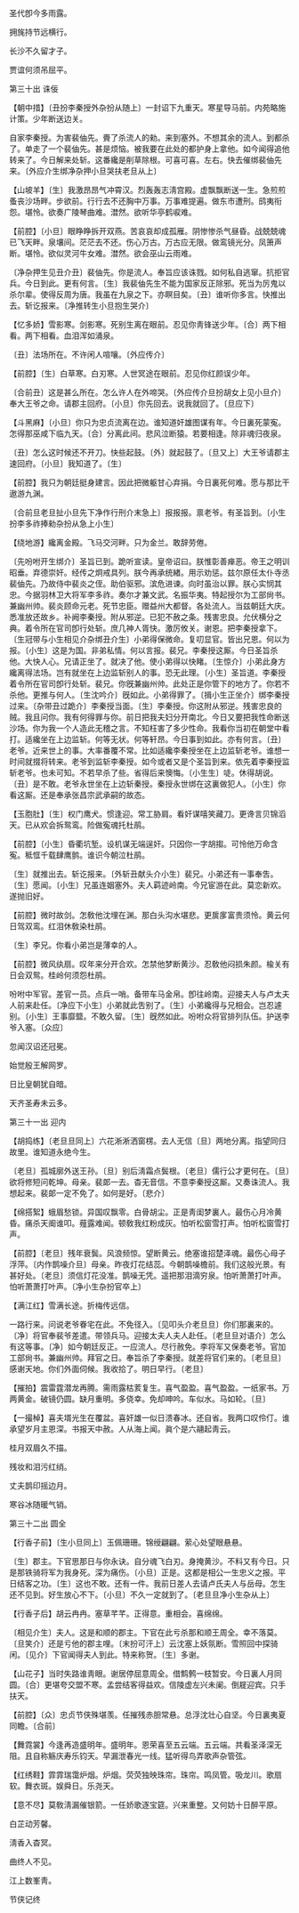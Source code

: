 <!-- { "loadSidebar": true } -->
圣代卽今多雨露。

拥旄持节远横行。

长沙不久留才子。

贾谊何须吊屈平。 

第三十出
诛佞

【朝中措】〔丑扮李秦授外杂扮从随上〕一封诏下九重天。寒星导马前。内苑略施计策。少年断送边关。

自家李秦授。为害裴伷先。賷了杀流人的勑。来到塞外。不想其余的流人。到都杀了。单走了一个裴伷先。甚是烦恼。被我要在此处的都护身上拿他。如今闻得追他转来了。今日解来处斩。这番纔是削草除根。可喜可喜。左右。快去催绑裴伷先来。〔外应介生绑净杂押小旦哭扶老旦从上〕 

【山坡羊】〔生〕我激昂昂气冲霄汉。烈轰轰志淸宫殿。虚飘飘断送一生。急煎煎蚤丧沙场畔。步欲前。行行去不还胸中万事。万事难提遍。做东市遭刑。鸱夷衔怨。堪怜。欲奏广陵琴曲难。澘然。欲听华亭鹤唳难。

【前腔】〔小旦〕眼睁睁拆开双燕。苦哀哀却成孤雁。阴惨惨杀气昼昏。战兢兢魂已飞天畔。泉壤间。茫茫去不还。伤心万古。万古应无限。做鸾镜光分。凤箫声断。堪怜。欲似灵河牛女难。澘然。欲会巫山云雨难。

〔净杂押生见丑介丑〕裴伷先。你是流人。奉旨应该诛戮。如何私自逃窜。抗拒官兵。今日到此。更有何言。〔生〕我裴伷先生不能为国家反正除邪。死当为厉鬼以杀尔辈。使得反周为唐。我虽在九泉之下。亦瞑目矣。〔丑〕谁听你多言。快推出去。斩讫报来。〔净推转生小旦抱生哭介〕 

【忆多娇】雪影寒。剑影寒。死别生离在眼前。忍见你靑锋送少年。〔合〕两下相看。两下相看。血泪浑如涌泉。

〔丑〕法场所在。不许闲人喧嚷。〔外应传介〕 

【前腔】〔生〕白草寒。白刃寒。人世冥途在眼前。忍见你红颜误少年。

〔合前丑〕这是甚么所在。怎么许人在外啼哭。〔外应传介旦扮胡女上见小旦介〕奉大王爷之命。请郡主回府。〔小旦〕你先回去。说我就回了。〔旦应下〕 

【斗黑麻】〔小旦〕你只为忠贞流离在边。谁知道奸雄图谋有年。今日裏死蒙寃。怎得那巫咸下临九天。〔合〕分离此间。悲风泣断猿。若要相逢。除非魂归夜泉。

〔丑〕怎么这时候还不开刀。快些起鼓。〔外〕就起鼓了。〔旦又上〕大王爷请郡主速回府。〔小旦〕我知道了。〔生〕 

【前腔】我只为朝廷挺身建言。因此把微躯甘心弃捐。今日裏死何难。愿与那比干遨游九渊。

〔合前旦老旦扯小旦先下净作行刑介末急上〕报报报。禀老爷。有圣旨到。〔小生扮李多祚捧勑杂扮从急上小生〕 

【绕地游】纔离金殿。飞马交河畔。只为金兰。敢辞劳倦。

〔先吩咐开生绑介〕圣旨已到。跪听宣读。皇帝诏曰。朕惟彰善瘅恶。帝王之明训昭垂。弃德崇奸。经传之炯戒具列。朕今再承统緖。用示劝惩。兹尔原任太仆寺丞裴伷先。乃故侍中裴炎之侄。助伯驱邪。滨危进谏。向时虽治以罪。朕心实悯其忠。今据羽林卫大将军李多祚。奏尔才兼文武。名振华夷。特起授尔为工部尙书。兼幽州帅。裴炎顾命元老。死节忠臣。赠益州大都督。各处流人。当兹朝廷大庆。悉准放还故乡。补阙李秦授。附从邪逆。已犯不赦之条。残害忠良。允伏横分之典。着令所在官司卽行处斩。庶几神人胥快。激厉攸关。谢恩。把李秦授拿下。〔生冠带与小生相见介杂绑丑介生〕小弟得保微命。复叨显官。皆出兄恩。何以为报。〔小生〕这是为国。非弟私情。何以言报。裴兄。李秦授这厮。今日圣旨杀他。大快人心。兄请正坐了。就决了他。使小弟得以快睹。〔生惊介〕小弟此身方纔离得法场。岂有就坐在上边监斩别人的事。恐无此理。〔小生〕圣旨道。李秦授着令所在官司卽行处斩。裴兄。你旣兼幽州帅。此处正是你管下的地方了。你若不杀他。更推与何人。〔生沈吟介〕旣如此。小弟得罪了。〔揖小生正坐介〕绑李秦授过来。〔杂带丑过跪介〕李秦授当面。〔生〕李秦授。你这附从邪逆。残害忠良的贼。我且问你。我有何得罪与你。前日把我夫妇分开南北。今日又要把我性命断送沙场。你为我一个人造此无稽之言。不知枉害了多少性命。我看你当初在朝堂中看打。适纔坐在上边监斩。何等无状。何等轩昂。今日事到如此。亦有何言。〔丑〕老爷。近来世上的事。大率番覆不常。比如适纔李秦授坐在上边监斩老爷。谁想一时间就掇将转来。老爷到监斩李秦授。如今或者又是个圣旨到来。依先着李秦授监斩老爷。也未可知。不若早杀了些。省得后来懊悔。〔小生生〕唗。休得胡说。〔丑〕是不敢。老爷永世坐在上边斩秦授。秦授永世绑在这裏做犯人。〔小生〕你看这厮。还是奉承张昌宗武承嗣的故态。 

【玉胞肚】〔生〕权门鹰犬。惯逢迎。常工胁肩。看奸谋嘻笑藏刀。更谗言贝锦滔天。已从欢会拆鸳鸾。险做寃魂托杜鹃。

【前腔】〔小生〕昏衢坑堑。设机谋无端逞奸。只因你一字胡搊。可怜他万命含寃。秪恇千载肆鹰鹯。谁识今朝泣杜鹃。

〔生〕就推出去。斩讫报来。〔外斩丑献头介小生〕裴兄。小弟还有一事奉吿。〔生〕愿闻。〔小生〕兄虽连姻塞外。夫人羁迹岭南。今兄宦游在此。莫恋新欢。遂抛旧好。 

【前腔】微时故剑。怎敎他沈埋在渊。那白头沟水堪悲。更扊扅富贵须怜。黄云何日驾双鸾。红泪休敎染杜鹃。

〔生〕李兄。你看小弟岂是薄幸的人。 

【前腔】微风纨扇。叹年来分开合欢。怎禁他梦断黄沙。忍敎他闷损朱颜。楡关有日会双鸳。桂岭何须怨杜鹃。

吩咐中军官。差官一员。点兵一哨。备带车马金帛。卽往岭南。迎接夫人与卢太夫人前来赴任。〔净应下小生〕小弟就此吿别了。〔生〕小弟纔得与兄相会。岂忍遽别。〔小生〕王事靡盬。不敢久留。〔生〕旣然如此。吩咐众将官排列队伍。护送李爷入塞。〔众应〕 

忽闻汉诏还冠冕。

始觉殷王解网罗。

日比皇朝犹自暗。

天齐圣寿未云多。 

第三十一出
迎内

【胡捣练】〔老旦旦同上〕六花淅淅洒窗楞。去人无信〔旦〕两地分离。指望同归故里。谁知道永绝今生。

〔老旦〕孤城廓外送王孙。〔旦〕别后淸霜点鬓根。〔老旦〕儒行公才更何在。〔旦〕欲将修短问乾坤。母亲。裴郞一去。杳无音信。不意李秦授这厮。又奏诛流人。我想起来。裴郞一定不免了。如何是好。〔悲介〕 

【绵搭絮】蛾眉愁锁。异国叹飘零。白骨胡尘。正是靑闺梦裏人。最伤心月冷黄昏。痛杀天阍谁叩。薤露难闻。顿敎我红粉成灰。怕听松窗雪打声。怕听松窗雪打声。

【前腔】〔老旦〕残年衰鬓。风浪频惊。望断黄云。绝塞谁招楚泽魂。最伤心母子浮萍。〔内作鹊噪介旦〕母亲。昨夜灯花结蕊。今朝鹊噪檐前。我们这般光景。有甚好处。〔老旦〕须信灯花没准。鹊噪无凭。遥把那泪滴穷泉。怕听萧萧打叶声。怕听萧萧打叶声。〔净小生杂扮官卒上〕 

【满江红】雪满长途。折梅传远信。

一路行来。问说老爷眷宅在此。不免径入。〔见叩头介老旦旦〕你们那裏来的。〔净〕将官奉裴爷差遣。带领兵马。迎接太夫人夫人赴任。〔老旦旦对语介〕怎么有这等事。〔净〕如今朝廷反正。一应流人。尽行赦免。李将军又保奏老爷。官加工部尙书。兼幽州帅。拜官之日。奉旨杀了李秦授。就差将官们来的。〔老旦旦〕感谢天地。你们外面伺候。我收拾了。明日早行。〔老旦〕 

【摧拍】震雷霆潜龙再腾。需雨露枯荄复生。喜气盈盈。喜气盈盈。一纸家书。万两黄金。破镜仍圆。缺月重明。多侥幸。免却呻吟。车似水。马如轮。〔旦〕 

【一撮棹】喜夫壻光生在覆盆。喜奸雄一似日溃春冰。还自省。我两口叹伶仃。谁承望岁月主恩深。书报天中赦。人从海上闻。眞个是六翮起靑云。

桂月双眉久不描。

残妆和泪污红绡。

丈夫鹊印摇边月。

寒谷冰随暖气销。 

第三十二出
圆全

【行香子前】〔生小旦同上〕玉佩珊珊。锦绶翩翩。萦心处望眼悬悬。

〔生〕郡主。下官思那日与你永诀。自分魂飞白刃。身掩黄沙。不料又有今日。只是那铁骑将军为我身死。深为痛伤。〔小旦〕正是。这都是相公一生忠义之报。平日结客之功。〔生〕这也不敢。还有一件。我前日差人去请卢氏夫人与岳母。怎生还不见到。好生放心不下。〔小旦〕不久一定就到了。〔老旦旦净小生杂从上〕 

【行香子后】胡云冉冉。塞草芊芊。正得意。重相会。喜绵绵。

〔相见介生〕夫人。这是和顺的郡主。下官在此亏杀那和顺王周全。幸不落莫。〔旦笑介〕还是亏他的郡主哩。〔末扮可汗上〕云沈塞上妖氛断。雪照回中探骑闲。〔见介〕下官闻得夫人到此。特来称贺。〔生〕多谢。 

【山花子】当时失路谁靑眼。谢居停屈意周全。借鹪鹩一枝暂安。今日裏人月同圆。〔合〕更堪夸交盟不寒。孟尝结客得益欢。信陵虚左兴未阑。倒屣迎宾。只手扶天。

【前腔】〔众〕忠贞节侠殊堪羡。任摧残赤胆常悬。总浮沈壮心自坚。今日裏夷夏同瞻。〔合前〕 

【舞霓裳】今逢再造盛明年。盛明年。恩荣喜至五云端。五云端。共看圣泽深无阻。且自称觞庆寿乐钧天。早漏泄春光一线。猛听得鸟弄歌声杂管弦。

【红绣鞋】霏霏瑞霭炉烟。炉烟。荧荧独映珠帘。珠帘。鸣凤管。吸龙川。歌扇软。舞衣斑。娱舜日。乐尧天。

【意不尽】莫敎淸漏催银箭。一任娇歌逐宝筵。兴来重整。又何妨十日醉平原。

白芷动芳馨。

淸香入杳冥。

曲终人不见。

江上数峯靑。 

节侠记终 
